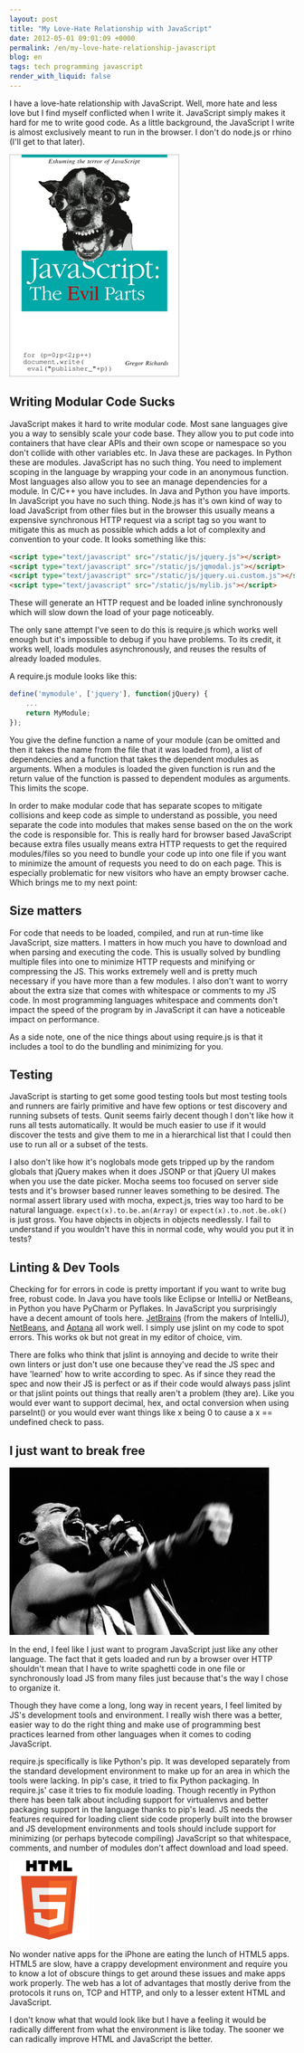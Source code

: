 ```yaml
---
layout: post
title: "My Love-Hate Relationship with JavaScript"
date: 2012-05-01 09:01:09 +0000
permalink: /en/my-love-hate-relationship-javascript
blog: en
tags: tech programming javascript
render_with_liquid: false
---
```


I have a love-hate relationship with JavaScript. Well, more hate and less love but I find myself conflicted when I write it. JavaScript simply makes it hard for me to write good code. As a little background, the JavaScript I write is almost exclusively meant to run in the browser. I don't do node.js or rhino (I'll get to that later).

![image](/assets/images/677/javascript_the_evil_parts_small.png)

## Writing Modular Code Sucks

JavaScript makes it hard to write modular code. Most sane languages give you a way to sensibly scale your code base. They allow you to put code into containers that have clear APIs and their own scope or namespace so you don't collide with other variables etc. In Java these are packages. In Python these are modules. JavaScript has no such thing. You need to implement scoping in the language by wrapping your code in an anonymous function. Most languages also allow you to see an manage dependencies for a module. In C/C++ you have includes. In Java and Python you have imports. In JavaScript you have no such thing. Node.js has it's own kind of way to load JavaScript from other files but in the browser this usually means a expensive synchronous HTTP request via a script tag so you want to mitigate this as much as possible which adds a lot of complexity and convention to your code. It looks something like this:

```html
<script type="text/javascript" src="/static/js/jquery.js"></script>
<script type="text/javascript" src="/static/js/jqmodal.js"></script>
<script type="text/javascript" src="/static/js/jquery.ui.custom.js"></script>
<script type="text/javascript" src="/static/js/mylib.js"></script>
```

These will generate an HTTP request and be loaded inline synchronously which will slow down the load of your page noticeably.

The only sane attempt I've seen to do this is require.js which works well enough but it's impossible to debug if you have problems. To its credit, it works well, loads modules asynchronously, and reuses the results of already loaded modules.

A require.js module looks like this:

```javascript
define('mymodule', ['jquery'], function(jQuery) {
    ...
    return MyModule;
});
```

You give the define function a name of your module (can be omitted and then it takes the name from the file that it was loaded from), a list of dependencies and a function that takes the dependent modules as arguments. When a modules is loaded the given function is run and the return value of the function is passed to dependent modules as arguments. This limits the scope.

In order to make modular code that has separate scopes to mitigate collisions and keep code as simple to understand as possible, you need separate the code into modules that makes sense based on the on the work the code is responsible for. This is really hard for browser based JavaScript because extra files usually means extra HTTP requests to get the required modules/files so you need to bundle your code up into one file if you want to minimize the amount of requests you need to do on each page. This is especially problematic for new visitors who have an empty browser cache. Which brings me to my next point:

## Size matters

For code that needs to be loaded, compiled, and run at run-time like JavaScript, size matters. I matters in how much you have to download and when parsing and executing the code. This is usually solved by bundling multiple files into one to minimize HTTP requests and minifying or compressing the JS. This works extremely well and is pretty much necessary if you have more than a few modules. I also don't want to worry about the extra size that comes with whitespace or comments to my JS code. In most programming languages whitespace and comments don't impact the speed of the program by in JavaScript it can have a noticeable impact on performance.

As a side note, one of the nice things about using require.js is that it includes a tool to do the bundling and minimizing for you.

## Testing

JavaScript is starting to get some good testing tools but most testing tools and runners are fairly primitive and have few options or test discovery and running subsets of tests. Qunit seems fairly decent though I don't like how it runs all tests automatically. It would be much easier to use if it would discover the tests and give them to me in a hierarchical list that I could then use to run all or a subset of the tests.

I also don't like how it's noglobals mode gets tripped up by the random globals that jQuery makes when it does JSONP or that jQuery UI makes when you use the date picker. Mocha seems too focused on server side tests and it's browser based runner leaves something to be desired. The normal assert library used with mocha, expect.js, tries way too hard to be natural language. `expect(x).to.be.an(Array)` or `expect(x).to.not.be.ok()` is just gross. You have objects in objects in objects needlessly. I fail to understand if you wouldn't have this in normal code, why would you put it in tests?

## Linting & Dev Tools

Checking for for errors in code is pretty important if you want to write bug free, robust code. In Java you have tools like Eclipse or IntelliJ or NetBeans, in Python you have PyCharm or Pyflakes. In JavaScript you surprisingly have a decent amount of tools here. [JetBrains](http://www.jetbrains.com/) (from the makers of IntelliJ), [NetBeans](http://www.netbeans.org/), and [Aptana](http://www.aptana.com/) all work well. I simply use jslint on my code to spot errors. This works ok but not great in my editor of choice, vim.

There are folks who think that jslint is annoying and decide to write their own linters or just don't use one because they've read the JS spec and have 'learned' how to write according to spec. As if since they read the spec and now their JS is perfect or as if their code would always pass jslint or that jslint points out things that really aren't a problem (they are). Like you would ever want to support decimal, hex, and octal conversion when using parseInt() or you would ever want things like x being 0 to cause a x == undefined check to pass.

## I just want to break free

![image](/assets/images/677/break_free_medium.jpg)

In the end, I feel like I just want to program JavaScript just like any other language. The fact that it gets loaded and run by a browser over HTTP shouldn't mean that I have to write spaghetti code in one file or synchronously load JS from many files just because that's the way I chose to organize it.

Though they have come a long, long way in recent years, I feel limited by JS's development tools and environment. I really wish there was a better, easier way to do the right thing and make use of programming best practices learned from other languages when it comes to coding JavaScript.

require.js specifically is like Python's pip. It was developed separately from the standard development environment to make up for an area in which the tools were lacking. In pip's case, it tried to fix Python packaging. In require.js' case it tries to fix module loading. Though recently in Python there has been talk about including support for virtualenvs and better packaging support in the language thanks to pip's lead. JS needs the features required for loading client side code properly built into the browser and JS development environments and tools should include support for minimizing (or perhaps bytecode compiling) JavaScript so that whitespace, comments, and number of modules don't affect download and load speed.

![image](/assets/images/677/html5_thumbnail.png)

No wonder native apps for the iPhone are eating the lunch of HTML5 apps. HTML5 are slow, have a crappy development environment and require you to know a lot of obscure things to get around these issues and make apps work properly. The web has a lot of advantages that mostly derive from the protocols it runs on, TCP and HTTP, and only to a lesser extent HTML and JavaScript.

I don't know what that would look like but I have a feeling it would be radically different from what the environment is like today. The sooner we can radically improve HTML and JavaScript the better.
